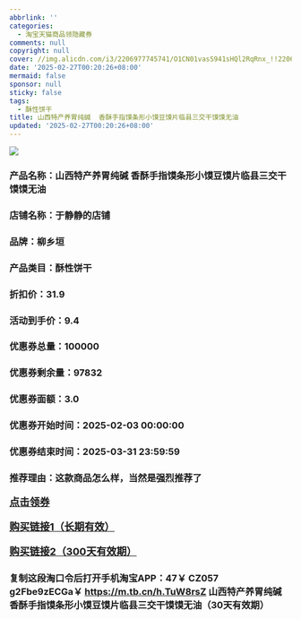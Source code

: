 ```yaml
---
abbrlink: ''
categories:
  - 淘宝天猫商品领隐藏券
comments: null
copyright: null
cover: //img.alicdn.com/i3/2206977745741/O1CN01vasS941sHQl2RqRnx_!!2206977745741.jpg
date: '2025-02-27T00:20:26+08:00'
mermaid: false
sponsor: null
sticky: false
tags:
  - 酥性饼干
title: 山西特产养胃纯碱  香酥手指馍条形小馍豆馍片临县三交干馍馍无油
updated: '2025-02-27T00:20:26+08:00'
--- 
```


![](//img.alicdn.com/i3/2206977745741/O1CN01vasS941sHQl2RqRnx_!!2206977745741.jpg)

### 产品名称：山西特产养胃纯碱  香酥手指馍条形小馍豆馍片临县三交干馍馍无油
### 店铺名称：于静静的店铺
### 品牌：柳乡垣
### 产品类目：酥性饼干
### 折扣价：31.9
### 活动到手价：9.4
### 优惠券总量：100000
### 优惠券剩余量：97832
### 优惠券面额：3.0
### 优惠券开始时间：2025-02-03 00:00:00	
### 优惠券结束时间：2025-03-31 23:59:59	
### 推荐理由：这款商品怎么样，当然是强烈推荐了

<p style="font-size: 18px; font-weight: bold;">
  <a href="这款商品太牛了！销售太火爆以至于没有设置" target="_blank">点击领券</a>
</p>
<p style="font-size: 18px; font-weight: bold;">
  <a href="https://s.click.taobao.com/t?e=m%3D2%26s%3DTfzBq35cUStw4vFB6t2Z2ueEDrYVVa64LKpWJ%2Bin0XLjf2vlNIV67uW8xal2bDKcYFMBzHxYoCP3ID%2FV1RqsF4wnCJeELi4I%2FIEn%2BS1IjHAB0ghlTd7WlZVm%2FOAUUFw71qrpxiwMoCNxc1AtbZGVS1yCL0ifaiCHhH07gsSzrWG81hycC4rRgUwPBAxn0tNh6%2BnJjeiLXjbzfzgeRW%2FaX2ekRq6Kr6QaWq8pgH4q2CV1Yif%2BnaprsnB6Jd9pUfrR1KilmKsn0wzOwDMfXFgMfsJwka1v%2BNIvI8w2jaatjM9xKmPmpIKZsA%3D%3D&umpChannel=bybtqdyh&u_channel=bybtqdyh&maskChannel=bybtrs" target="_blank">购买链接1（长期有效）</a>
</p>
<p style="font-size: 18px; font-weight: bold;">
  <a href="https://s.click.taobao.com/E5hWVNs" target="_blank">购买链接2（300天有效期）</a>
</p>

### 复制这段淘口令后打开手机淘宝APP：47￥ CZ057 g2Fbe9zECGa￥ https://m.tb.cn/h.TuW8rsZ  山西特产养胃纯碱  香酥手指馍条形小馍豆馍片临县三交干馍馍无油（30天有效期）
